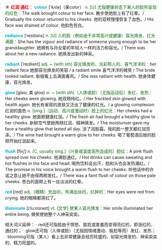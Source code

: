 ☀ <font color="red">**红润 通红：**</font>
<font color="sky blue">**colour**</font> ['kʌlə]（美color）
<font color="rgb(227, 108, 9)">n. [U] 尤指健康状态下某人的脸所呈现的红色：</font>The walk brought colour to her face. 散步使她脸上有了红晕。/ Gradually the colour returned to his cheeks. 他的双颊慢慢恢复了血色。/ His face was drained of colour. 他脸色苍白。
           
<font color="sky blue">**radiance**</font> [ˈreɪdiəns]
<font color="rgb(227, 108, 9)">n. [U] 人的脸（例如由于非常高兴或健康）容光焕发、红光满面：</font>She has the vigour and radiance of someone young enough to be her granddaughter. 她拥有与孙女辈的年轻人一样的活力和容光。/ There was about her a new radiance. 她焕发出新的神采。
              
<font color="sky blue">**radiant**</font> [ˈreɪdiənt]
<font color="rgb(227, 108, 9)">adj. ~ (with sth) 容光焕发的、光彩照人的、喜气洋洋的：</font>her radiant face 她那容光焕发的笑容 / a radiant smile 喜气洋洋的微笑 / The bride looked radiant. 新娘看上去满面春风。/ She was radiant with health. 她身体健康，容光焕发。        

<font color="sky blue">**glow**</font> [gləʊ; 美 gloʊ]
<font color="rgb(227, 108, 9)">vi. ~ (with sth)（人体或脸）（尤指运动后）发红、发热：</font>Her cheeks were glowing. 她双颊绯红。/ Her freckled skin glowed with health again. 她长有雀斑的皮肤又泛出了健康的红光。/ a glowing complexion 红润的面色 <font color="rgb(227, 108, 9)">n. [sing.]（运动、高兴或激动时）脸上的红光：</font>Her cheeks had a healthy glow. 她面颊健康红润。/ The fresh air had brought a healthy glow to her cheeks. 新鲜空气使她两颊红润、精神焕发。/ The moisturiser gave my face a healthy glow that lasted all day. 涂了润肤霜，我的脸一整天都红润亮泽。/ The wine had brought a warm glow to her cheeks. 喝了葡萄酒后她的脸颊开始红润起来。
           
<font color="sky blue">**flush**</font> [flʌʃ]
<font color="rgb(227, 108, 9)">n. [C, usually sing.]（兴奋或温度高所造成的）脸红：</font>A pink flush spread over his cheeks. 他满脸通红。/ Hot drinks can cause sweating and hot flushes in the face and head. 喝热饮料会出汗，脸和头也会发热潮红。/ The promise in his voice brought a warm flush to her cheeks. 听他话中的许诺之意让她不由得两颊发红。/ There was a faint flush of colour on those pale cheeks. 苍白的面颊上有一丝淡淡的红晕。

<font color="sky blue">**red**</font> [red] 
<font color="rgb(227, 108, 9)">adj.（眼睛）充血的，布满血丝的，红肿的：</font>Her eyes were red from crying. 她的眼睛都哭红了。
                      
<font color="sky blue">**illuminate**</font> [ɪˈlu:mɪneɪt]
<font color="rgb(227, 108, 9)">vt. [文学] 使某人容光焕发：</font>Her smile illuminated her entire being. 微笑使她整个人神采奕奕。

相关词义延伸：
· red还可指脸由于愤怒、尴尬或害羞而变得亮红的，即涨红的、通红的；
· glow还可指（人体或脸）（尤指因情绪激动、尴尬等而）发红、发热；
· blooming可指（某人）看上去非常健康且经历旺盛的，如容光焕发的、神采奕奕的、精力旺盛的。